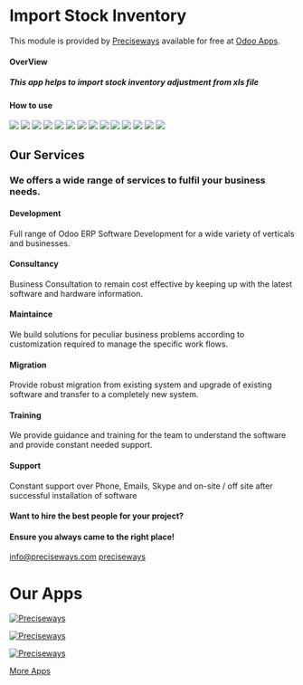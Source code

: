 # Import Stock Inventory

This module is provided by [Preciseways](preciseways.com) available for free at [Odoo Apps](https://apps.odoo.com/apps/modules/11.0/pways_import_stock_inventory/).

#### OverView

##### This app helps to import stock inventory adjustment from xls file

#### How to use

![](static/description/img/img1.png) ![](static/description/img/img2.png) ![](static/description/img/img3.png) ![](static/description/img/img4.png) ![](static/description/img/img5.png) ![](static/description/img/img6.png) ![](static/description/img/img7.png) ![](static/description/img/img8.png) ![](static/description/img/img9.png) ![](static/description/img/img10.png) ![](static/description/img/img11.png) ![](static/description/img/img12.png) ![](static/description/img/img13.png) ![](static/description/img/img14.png)

Our Services
------------

### We offers a wide range of services to fulfil your business needs.

#### Development

Full range of Odoo ERP Software Development for a wide variety of verticals and businesses.

  

#### Consultancy

Business Consultation to remain cost effective by keeping up with the latest software and hardware information.

  

#### Maintaince

We build solutions for peculiar business problems according to customization required to manage the specific work flows.

  

#### Migration

Provide robust migration from existing system and upgrade of existing software and transfer to a completely new system.

  

#### Training

We provide guidance and training for the team to understand the software and provide constant needed support.

  

#### Support

Constant support over Phone, Emails, Skype and on-site / off site after successful installation of software

  

#### Want to hire the best people for your project?

#### Ensure you always came to the right place!

[info@preciseways.com](mailto:support@preciseways.com) [preciseways](skype:preciseways?chat)

Our Apps
========

[![Preciseways](static/description/img/app_1.png)](https://apps.odoo.com/apps/modules/14.0/pways_direct_transfer/)

[![Preciseways](static/description/img/app_2.png)](https://apps.odoo.com/apps/modules/14.0/pways_hr_leave_carry_forward/ )

[![Preciseways](static/description/img/app_3.png)](https://apps.odoo.com/apps/modules/14.0/pways_pos_summary_report/)

[More Apps](https://apps.odoo.com/apps/modules/browse?search=preciseways)

